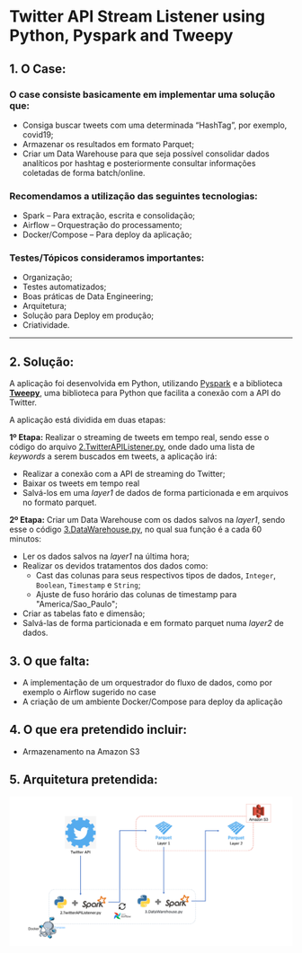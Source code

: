 # Twitter API Stream Listener using Python, Pyspark and Tweepy

## 1. O Case:

### O case consiste basicamente em implementar uma solução que: 
- Consiga buscar tweets com uma determinada “HashTag”, por exemplo, covid19;
- Armazenar os resultados em formato Parquet;
- Criar um Data Warehouse para que seja possível consolidar dados analíticos por hashtag e posteriormente consultar informações coletadas de forma batch/online.

### Recomendamos a utilização das seguintes tecnologias:
- Spark – Para extração, escrita e consolidação;
- Airflow – Orquestração do processamento;
- Docker/Compose – Para deploy da aplicação;

### Testes/Tópicos consideramos importantes:
- Organização;
- Testes automatizados;
- Boas práticas de Data Engineering;
- Arquitetura;
- Solução para Deploy em produção;
- Criatividade.

---

## 2. Solução:

A aplicação foi desenvolvida em Python, utilizando [Pyspark](https://spark.apache.org/docs/latest/api/python/index.html) 
e a biblioteca [**Tweepy**](https://www.tweepy.org/), uma biblioteca para Python que facilita a conexão com a API do Twitter.

A aplicação está dividida em duas etapas:

**1º Etapa:** Realizar o streaming de tweets em tempo real, sendo esse o código do arquivo [2.TwitterAPIListener.py](https://github.com/willrockoliv/CaseSerasaExperian/blob/master/2.TwitterAPIListener.py),
onde dado uma lista de *keywords* a serem buscados em tweets, a aplicação irá:
- Realizar a conexão com a API de streaming do Twitter;
- Baixar os tweets em tempo real
- Salvá-los em uma *layer1* de dados de forma particionada e em arquivos no formato parquet.

**2º Etapa:** Criar um Data Warehouse com os dados salvos na *layer1*, sendo esse o código [3.DataWarehouse.py](https://github.com/willrockoliv/CaseSerasaExperian/blob/master/3.DataWarehouse.py),
no qual sua função é a cada 60 minutos:
- Ler os dados salvos na *layer1* na última hora;
- Realizar os devidos tratamentos dos dados como:
  - Cast das colunas para seus respectivos tipos de dados, `Integer`, `Boolean`, `Timestamp` e `String`;
  - Ajuste de fuso horário das colunas de timestamp para "America/Sao_Paulo";
- Criar as tabelas fato e dimensão;
- Salvá-las de forma particionada e em formato parquet numa *layer2* de dados.

## 3. O que falta:

- A implementação de um orquestrador do fluxo de dados, como por exemplo o Airflow sugerido no case
- A criação de um ambiente Docker/Compose para deploy da aplicação

## 4. O que era pretendido incluir:
- Armazenamento na Amazon S3

## 5. Arquitetura pretendida:
![Arquitetura](https://github.com/willrockoliv/CaseSerasaExperian/blob/master/Arquitetura.png)

